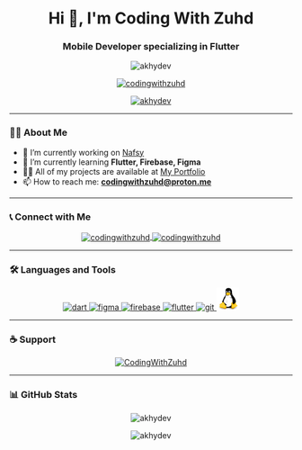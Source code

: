 <h1 align="center">Hi 👋, I'm Coding With Zuhd</h1>
<h3 align="center">Mobile Developer specializing in Flutter</h3>

<p align="center">
  <img src="https://komarev.com/ghpvc/?username=akhydev&label=Profile%20views&color=0e75b6&style=flat" alt="akhydev" />
</p>

<p align="center">
  <a href="https://twitter.com/codingwithzuhd" target="blank">
    <img src="https://img.shields.io/twitter/follow/codingwithzuhd?logo=twitter&style=for-the-badge" alt="codingwithzuhd" />
  </a>
</p>

<p align="center">
  <a href="https://github.com/akhydev" target="_blank">
    <img src="https://img.shields.io/github/followers/akhydev?label=Follow&style=social" alt="akhydev" />
  </a>
</p>

---

### 👨‍💻 About Me
- 🔭 I’m currently working on [Nafsy](https://github.com/akhydev/com_nvbiledev_nafsy)
- 🌱 I’m currently learning **Flutter, Firebase, Figma**
- 👨‍💻 All of my projects are available at [My Portfolio](https://codingwithzuhd.my.canva.site/)
- 📫 How to reach me: **codingwithzuhd@proton.me**

---

### 📞 Connect with Me
<p align="center">
  <a href="https://twitter.com/codingwithzuhd" target="blank">
    <img align="center" src="https://raw.githubusercontent.com/rahuldkjain/github-profile-readme-generator/master/src/images/icons/Social/twitter.svg" alt="codingwithzuhd" height="30" width="40" />
  </a>
  <a href="https://instagram.com/codingwithzuhd" target="blank">
    <img align="center" src="https://raw.githubusercontent.com/rahuldkjain/github-profile-readme-generator/master/src/images/icons/Social/instagram.svg" alt="codingwithzuhd" height="30" width="40" />
  </a>
</p>

---

### 🛠️ Languages and Tools
<p align="center">
  <a href="https://dart.dev" target="_blank" rel="noreferrer">
    <img src="https://www.vectorlogo.zone/logos/dartlang/dartlang-icon.svg" alt="dart" width="40" height="40"/>
  </a> 
  <a href="https://www.figma.com/" target="_blank" rel="noreferrer">
    <img src="https://www.vectorlogo.zone/logos/figma/figma-icon.svg" alt="figma" width="40" height="40"/>
  </a> 
  <a href="https://firebase.google.com/" target="_blank" rel="noreferrer">
    <img src="https://www.vectorlogo.zone/logos/firebase/firebase-icon.svg" alt="firebase" width="40" height="40"/>
  </a> 
  <a href="https://flutter.dev" target="_blank" rel="noreferrer">
    <img src="https://www.vectorlogo.zone/logos/flutterio/flutterio-icon.svg" alt="flutter" width="40" height="40"/>
  </a> 
  <a href="https://git-scm.com/" target="_blank" rel="noreferrer">
    <img src="https://www.vectorlogo.zone/logos/git-scm/git-scm-icon.svg" alt="git" width="40" height="40"/>
  </a> 
  <a href="https://www.linux.org/" target="_blank" rel="noreferrer">
    <img src="https://raw.githubusercontent.com/devicons/devicon/master/icons/linux/linux-original.svg" alt="linux" width="40" height="40"/>
  </a>
</p>

---

### ☕ Support
<p align="center">
  <a href="https://www.buymeacoffee.com/CodingWithZuhd">
    <img src="https://cdn.buymeacoffee.com/buttons/v2/default-yellow.png" height="50" width="210" alt="CodingWithZuhd" />
  </a>
</p>

---

### 📊 GitHub Stats
<p align="center">
  <img src="https://github-readme-stats.vercel.app/api?username=akhydev&show_icons=true&locale=en" alt="akhydev" />
</p>
<p align="center">
  <img src="https://github-readme-streak-stats.herokuapp.com/?user=akhydev&" alt="akhydev" />
</p>
